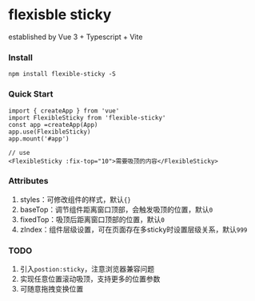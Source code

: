 # flexisble sticky
established by Vue 3 + Typescript + Vite

### Install 
```
npm install flexible-sticky -S
```
### Quick Start
```
import { createApp } from 'vue'
import FlexibleSticky from 'flexible-sticky'
const app =createApp(App)
app.use(FlexibleSticky)
app.mount('#app')

// use
<FlexibleSticky :fix-top="10">需要吸顶的内容</FlexibleSticky>
```
### 

### Attributes
1. styles：可修改组件的样式，默认`{}`
2. baseTop：调节组件距离窗口顶部，会触发吸顶的位置，默认`0`
3. fixedTop：吸顶后距离窗口顶部的位置，默认`0`
4. zIndex：组件层级设置，可在页面存在多sticky时设置层级关系，默认`999`

### TODO
1. 引入`postion:sticky`，注意浏览器兼容问题
2. 实现任意位置滚动吸顶，支持更多的位置参数
3. 可随意拖拽变换位置




